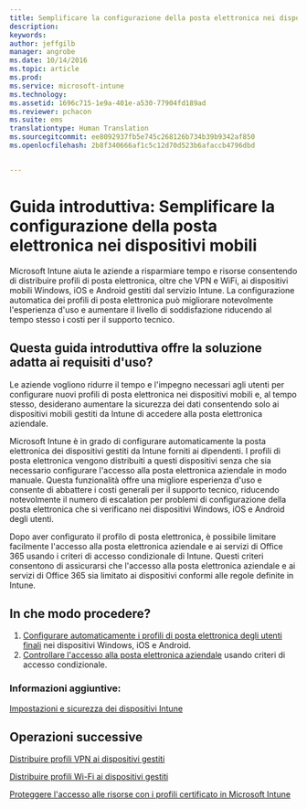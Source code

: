 ```yaml
---
title: Semplificare la configurazione della posta elettronica nei dispositivi mobili | Microsoft Intune
description: 
keywords: 
author: jeffgilb
manager: angrobe
ms.date: 10/14/2016
ms.topic: article
ms.prod: 
ms.service: microsoft-intune
ms.technology: 
ms.assetid: 1696c715-1e9a-401e-a530-77904fd189ad
ms.reviewer: pchacon
ms.suite: ems
translationtype: Human Translation
ms.sourcegitcommit: ee8092937fb5e745c268126b734b39b9342af850
ms.openlocfilehash: 2b8f340666af1c5c12d70d523b6afaccb4796dbd


---
```


# Guida introduttiva: Semplificare la configurazione della posta elettronica nei dispositivi mobili
Microsoft Intune aiuta le aziende a risparmiare tempo e risorse consentendo di distribuire profili di posta elettronica, oltre che VPN e WiFi, ai dispositivi mobili Windows, iOS e Android gestiti dal servizio Intune. La configurazione automatica dei profili di posta elettronica può migliorare notevolmente l'esperienza d'uso e aumentare il livello di soddisfazione riducendo al tempo stesso i costi per il supporto tecnico.

## Questa guida introduttiva offre la soluzione adatta ai requisiti d'uso?
Le aziende vogliono ridurre il tempo e l'impegno necessari agli utenti per configurare nuovi profili di posta elettronica nei dispositivi mobili e, al tempo stesso, desiderano aumentare la sicurezza dei dati consentendo solo ai dispositivi mobili gestiti da Intune di accedere alla posta elettronica aziendale.

Microsoft Intune è in grado di configurare automaticamente la posta elettronica dei dispositivi gestiti da Intune forniti ai dipendenti. I profili di posta elettronica vengono distribuiti a questi dispositivi senza che sia necessario configurare l'accesso alla posta elettronica aziendale in modo manuale. Questa funzionalità offre una migliore esperienza d'uso e consente di abbattere i costi generali per il supporto tecnico, riducendo notevolmente il numero di escalation per problemi di configurazione della posta elettronica che si verificano nei dispositivi Windows, iOS e Android degli utenti.

Dopo aver configurato il profilo di posta elettronica, è possibile limitare facilmente l'accesso alla posta elettronica aziendale e ai servizi di Office 365 usando i criteri di accesso condizionale di Intune. Questi criteri consentono di assicurarsi che l'accesso alla posta elettronica aziendale e ai servizi di Office 365 sia limitato ai dispositivi conformi alle regole definite in Intune.

## In che modo procedere?
1.  [Configurare automaticamente i profili di posta elettronica degli utenti finali](/intune/deploy-use/configure-access-to-corporate-email-using-email-profiles-with-microsoft-intune) nei dispositivi Windows, iOS e Android.
2.  [Controllare l'accesso alla posta elettronica aziendale](/intune/deploy-use/restrict-access-to-email-and-o365-services-with-microsoft-intune) usando criteri di accesso condizionale.


### Informazioni aggiuntive:
[Impostazioni e sicurezza dei dispositivi Intune](/intune/deploy-use/manage-settings-and-features-on-your-devices-with-microsoft-intune-policies)

## Operazioni successive
[Distribuire profili VPN ai dispositivi gestiti](/intune/deploy-use/vpn-connections-in-microsoft-intune)

[Distribuire profili Wi-Fi ai dispositivi gestiti](/intune/deploy-use/wi-fi-connections-in-microsoft-intune)

[Proteggere l'accesso alle risorse con i profili certificato in Microsoft Intune](/intune/deploy-use/secure-resource-access-with-certificate-profiles)



<!--HONumber=Oct16_HO3-->


